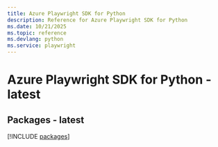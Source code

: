 ```yaml
---
title: Azure Playwright SDK for Python
description: Reference for Azure Playwright SDK for Python
ms.date: 10/21/2025
ms.topic: reference
ms.devlang: python
ms.service: playwright
---
```

# Azure Playwright SDK for Python - latest
## Packages - latest
[!INCLUDE [packages](playwright-index.md)]